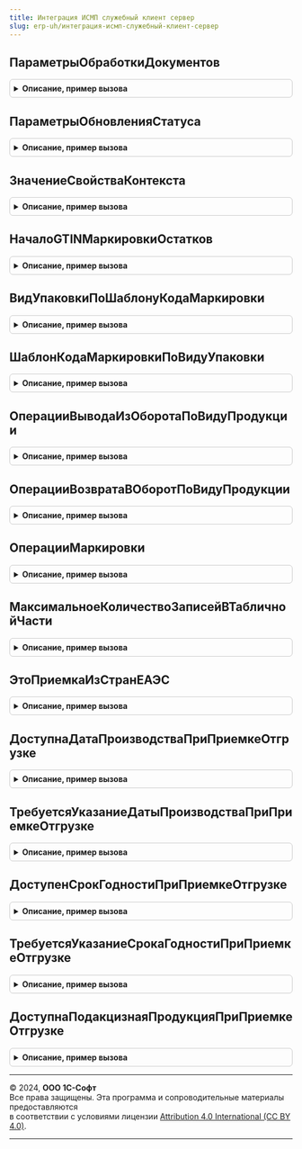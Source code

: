 ```yaml
---
title: Интеграция ИСМП служебный клиент сервер
slug: erp-uh/интеграция-исмп-служебный-клиент-сервер
---
```



## ПараметрыОбработкиДокументов
<details style="margin: 1em 0; padding: 0.5em; border: 1px solid #ccc; border-radius: 6px;">

<summary style="font-weight: bold; cursor: pointer;">Описание, пример вызова</summary>

```bsl

// Инициализирует структуру передачи данных
//
// Возвращаемое значение:
// 	Структура - Описание:
// * Ссылка - ОпределяемыйТип.ДокументыИСМП, СправочникСсылка.СтанцииУправленияЗаказамиИСМП - Передаваемый документ
// * Организация - ОпределяемыйТип.Организация - Организация
// * ДальнейшееДействие - ПеречислениеСсылка.ДальнейшиеДействияПоВзаимодействиюИСМП - Дальнейшее действие
Функция ПараметрыОбработкиДокументов() Экспорт
```

Пример вызова
```bsl
Результат = ИнтеграцияИСМПСлужебныйКлиентСервер.ПараметрыОбработкиДокументов() 
```
</details>

## ПараметрыОбновленияСтатуса
<details style="margin: 1em 0; padding: 0.5em; border: 1px solid #ccc; border-radius: 6px;">

<summary style="font-weight: bold; cursor: pointer;">Описание, пример вызова</summary>

```bsl

// Возвращает структуру параметров обновления статуса.
//
// Параметры:
//  ПараметрыОбновленияСтатуса - Неопределено - Параметры обновления статуса
//
// Возвращаемое значение:
//  Структура, Неопределено - Параметры обновления статуса:
// * Статус - ПеречислениеСсылка
// * СтатусОбработки - ПеречислениеСсылка
// * ОперацияКвитанции - ПеречислениеСсылка
// * ПротоколОбмена - СправочникСсылка.ИСМППрисоединенныеФайлы
// * ПараметрыЗапроса - Структура
Функция ПараметрыОбновленияСтатуса(ПараметрыОбновленияСтатуса = Неопределено) Экспорт
```

Пример вызова
```bsl
Результат = ИнтеграцияИСМПСлужебныйКлиентСервер.ПараметрыОбновленияСтатуса(ПараметрыОбновленияСтатуса);
```
</details>

## ЗначениеСвойстваКонтекста
<details style="margin: 1em 0; padding: 0.5em; border: 1px solid #ccc; border-radius: 6px;">

<summary style="font-weight: bold; cursor: pointer;">Описание, пример вызова</summary>

```bsl

// Получает значение свойства переданного констекста
//
// Параметры:
// 	Контекст - ФормаКлиентскогоПриложения - Передаваемый контекст.
// 	ИмяСвойства - Строка - Имя свойства контекста
// Возвращаемое значение:
// 	Произвольный, Неопределено - Значение свойства контекста.
Функция ЗначениеСвойстваКонтекста(Контекст, ИмяСвойства) Экспорт
```

Пример вызова
```bsl
Результат = ИнтеграцияИСМПСлужебныйКлиентСервер.ЗначениеСвойстваКонтекста(Контекст, ИмяСвойства) 
```
</details>

## НачалоGTINМаркировкиОстатков
<details style="margin: 1em 0; padding: 0.5em; border: 1px solid #ccc; border-radius: 6px;">

<summary style="font-weight: bold; cursor: pointer;">Описание, пример вызова</summary>

```bsl

// Начало GTIN для маркировки остатков.
//
// Возвращаемое значение:
// 	Строка - Определеное в ИСМП значение.
Функция НачалоGTINМаркировкиОстатков() Экспорт
```

Пример вызова
```bsl
Результат = ИнтеграцияИСМПСлужебныйКлиентСервер.НачалоGTINМаркировкиОстатков() 
```
</details>

## ВидУпаковкиПоШаблонуКодаМаркировки
<details style="margin: 1em 0; padding: 0.5em; border: 1px solid #ccc; border-radius: 6px;">

<summary style="font-weight: bold; cursor: pointer;">Описание, пример вызова</summary>

```bsl

// Преобразовывает шаблона кода маркировки в вид упаковки
//
// Параметры:
// 	Шаблон - ПеречислениеСсылка.ШаблоныКодовМаркировкиСУЗ - Шаблон кода маркировки.
// Возвращаемое значение:
// 	ПеречислениеСсылка.ВидыУпаковокИС - Вид упаковки.
Функция ВидУпаковкиПоШаблонуКодаМаркировки(Шаблон) Экспорт
```

Пример вызова
```bsl
Результат = ИнтеграцияИСМПСлужебныйКлиентСервер.ВидУпаковкиПоШаблонуКодаМаркировки(Шаблон) 
```
</details>

## ШаблонКодаМаркировкиПоВидуУпаковки
<details style="margin: 1em 0; padding: 0.5em; border: 1px solid #ccc; border-radius: 6px;">

<summary style="font-weight: bold; cursor: pointer;">Описание, пример вызова</summary>

```bsl

// Преобразовывает вид упаковки в шаблон кода маркировки по виду продукции
//
// Параметры:
// 	ВидУпаковки  - ПеречислениеСсылка.ВидыУпаковокИС  - Вид упаковки.
// 	ВидПродукции - ПеречислениеСсылка.ВидыПродукцииИС - Вид продукции.
// Возвращаемое значение:
// 	ПеречислениеСсылка.ШаблоныКодовМаркировкиСУЗ - Шаблон кода маркировки.
Функция ШаблонКодаМаркировкиПоВидуУпаковки(ВидУпаковки, ВидПродукции) Экспорт
```

Пример вызова
```bsl
Результат = ИнтеграцияИСМПСлужебныйКлиентСервер.ШаблонКодаМаркировкиПоВидуУпаковки(ВидУпаковки, ВидПродукции) 
```
</details>

## ОперацииВыводаИзОборотаПоВидуПродукции
<details style="margin: 1em 0; padding: 0.5em; border: 1px solid #ccc; border-radius: 6px;">

<summary style="font-weight: bold; cursor: pointer;">Описание, пример вызова</summary>

```bsl

// Формирует список возможных операций вывода из оборота по виду продукции
//
// Параметры:
// 	ВидПродукции        - ПеречислениеСсылка.ВидыПродукцииИС - Вид продукции.
// 	ОбъемноСортовойУчет - Булево                             - Признак объемно-сортового учета.
// 	ВключатьУстаревшие  - Булево                             - Признак включения устаревших причин для поддержки синонимов ранее созданных документов.
// Возвращаемое значение:
// 	СписокЗначений Из ПеречислениеСсылка.ВидыОперацийИСМП - Список операций с представлениями.
Функция ОперацииВыводаИзОборотаПоВидуПродукции(ВидПродукции, ОбъемноСортовойУчет = Неопределено, ВключатьУстаревшие = Ложь) Экспорт
```

Пример вызова
```bsl
Результат = ИнтеграцияИСМПСлужебныйКлиентСервер.ОперацииВыводаИзОборотаПоВидуПродукции(ВидПродукции, ОбъемноСортовойУчет, ВключатьУстаревшие);
```
</details>

## ОперацииВозвратаВОборотПоВидуПродукции
<details style="margin: 1em 0; padding: 0.5em; border: 1px solid #ccc; border-radius: 6px;">

<summary style="font-weight: bold; cursor: pointer;">Описание, пример вызова</summary>

```bsl

// Формирует список возможных операций возврата в оборот по виду продукции
//
// Параметры:
// 	ВидПродукции - ПеречислениеСсылка.ВидыПродукцииИС - ВидПродукции
// Возвращаемое значение:
// 	СписокЗначений Из ПеречислениеСсылка.ВидыОперацийИСМП - Список операций с представлениями.
Функция ОперацииВозвратаВОборотПоВидуПродукции(ВидПродукции) Экспорт
```

Пример вызова
```bsl
Результат = ИнтеграцияИСМПСлужебныйКлиентСервер.ОперацииВозвратаВОборотПоВидуПродукции(ВидПродукции) 
```
</details>

## ОперацииМаркировки
<details style="margin: 1em 0; padding: 0.5em; border: 1px solid #ccc; border-radius: 6px;">

<summary style="font-weight: bold; cursor: pointer;">Описание, пример вызова</summary>

```bsl

Функция ОперацииМаркировки(Операция) Экспорт
```

Пример вызова
```bsl
Результат = ИнтеграцияИСМПСлужебныйКлиентСервер.ОперацииМаркировки(Операция) 
```
</details>

## МаксимальноеКоличествоЗаписейВТабличнойЧасти
<details style="margin: 1em 0; padding: 0.5em; border: 1px solid #ccc; border-radius: 6px;">

<summary style="font-weight: bold; cursor: pointer;">Описание, пример вызова</summary>

```bsl

Функция МаксимальноеКоличествоЗаписейВТабличнойЧасти() Экспорт
```

Пример вызова
```bsl
Результат = ИнтеграцияИСМПСлужебныйКлиентСервер.МаксимальноеКоличествоЗаписейВТабличнойЧасти() 
```
</details>

## ЭтоПриемкаИзСтранЕАЭС
<details style="margin: 1em 0; padding: 0.5em; border: 1px solid #ccc; border-radius: 6px;">

<summary style="font-weight: bold; cursor: pointer;">Описание, пример вызова</summary>

```bsl

Функция ЭтоПриемкаИзСтранЕАЭС(Операция) Экспорт
```

Пример вызова
```bsl
Результат = ИнтеграцияИСМПСлужебныйКлиентСервер.ЭтоПриемкаИзСтранЕАЭС(Операция) 
```
</details>

## ДоступнаДатаПроизводстваПриПриемкеОтгрузке
<details style="margin: 1em 0; padding: 0.5em; border: 1px solid #ccc; border-radius: 6px;">

<summary style="font-weight: bold; cursor: pointer;">Описание, пример вызова</summary>

```bsl

Функция ДоступнаДатаПроизводстваПриПриемкеОтгрузке(Операция, ВидПродукции) Экспорт
```

Пример вызова
```bsl
Результат = ИнтеграцияИСМПСлужебныйКлиентСервер.ДоступнаДатаПроизводстваПриПриемкеОтгрузке(Операция, ВидПродукции) 
```
</details>

## ТребуетсяУказаниеДатыПроизводстваПриПриемкеОтгрузке
<details style="margin: 1em 0; padding: 0.5em; border: 1px solid #ccc; border-radius: 6px;">

<summary style="font-weight: bold; cursor: pointer;">Описание, пример вызова</summary>

```bsl

Функция ТребуетсяУказаниеДатыПроизводстваПриПриемкеОтгрузке(Операция, ВидПродукции) Экспорт
```

Пример вызова
```bsl
Результат = ИнтеграцияИСМПСлужебныйКлиентСервер.ТребуетсяУказаниеДатыПроизводстваПриПриемкеОтгрузке(Операция, ВидПродукции) 
```
</details>

## ДоступенСрокГодностиПриПриемкеОтгрузке
<details style="margin: 1em 0; padding: 0.5em; border: 1px solid #ccc; border-radius: 6px;">

<summary style="font-weight: bold; cursor: pointer;">Описание, пример вызова</summary>

```bsl

Функция ДоступенСрокГодностиПриПриемкеОтгрузке(Операция, ВидПродукции) Экспорт
```

Пример вызова
```bsl
Результат = ИнтеграцияИСМПСлужебныйКлиентСервер.ДоступенСрокГодностиПриПриемкеОтгрузке(Операция, ВидПродукции) 
```
</details>

## ТребуетсяУказаниеСрокаГодностиПриПриемкеОтгрузке
<details style="margin: 1em 0; padding: 0.5em; border: 1px solid #ccc; border-radius: 6px;">

<summary style="font-weight: bold; cursor: pointer;">Описание, пример вызова</summary>

```bsl

Функция ТребуетсяУказаниеСрокаГодностиПриПриемкеОтгрузке(Операция, ВидПродукции) Экспорт
```

Пример вызова
```bsl
Результат = ИнтеграцияИСМПСлужебныйКлиентСервер.ТребуетсяУказаниеСрокаГодностиПриПриемкеОтгрузке(Операция, ВидПродукции) 
```
</details>

## ДоступнаПодакцизнаяПродукцияПриПриемкеОтгрузке
<details style="margin: 1em 0; padding: 0.5em; border: 1px solid #ccc; border-radius: 6px;">

<summary style="font-weight: bold; cursor: pointer;">Описание, пример вызова</summary>

```bsl

Функция ДоступнаПодакцизнаяПродукцияПриПриемкеОтгрузке(Операция, ВидПродукции) Экспорт
```

Пример вызова
```bsl
Результат = ИнтеграцияИСМПСлужебныйКлиентСервер.ДоступнаПодакцизнаяПродукцияПриПриемкеОтгрузке(Операция, ВидПродукции) 
```
</details>

---

© 2024, **ООО 1С-Софт**  
Все права защищены. Эта программа и сопроводительные материалы предоставляются  
в соответствии с условиями лицензии [Attribution 4.0 International (CC BY 4.0)](https://creativecommons.org/licenses/by/4.0/legalcode).

---
